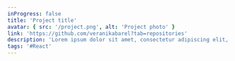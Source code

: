 ```yaml
---
inProgress: false
title: 'Project title'
avatar: { src: '/project.png', alt: 'Project photo' }
link: 'https://github.com/veranikabarel?tab=repositories'
description: 'Lorem ipsum dolor sit amet, consectetur adipiscing elit, sed do eiusmod tempor incididunt ut labore et dolore magna aliqua.'
tags: '#React'
---
```

